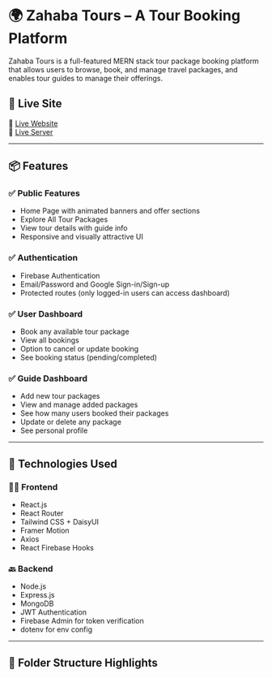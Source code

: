 # 🌍 Zahaba Tours – A Tour Booking Platform

Zahaba Tours is a full-featured MERN stack tour package booking platform that allows users to browse, book, and manage travel packages, and enables tour guides to manage their offerings.

## 🚀 Live Site

🔗 [Live Website](https://tour-booking-client.web.app/)  
🔗 [Live Server](https://tour-booking-server-five.vercel.app/)

---

## 📦 Features

### ✅ Public Features
- Home Page with animated banners and offer sections
- Explore All Tour Packages
- View tour details with guide info
- Responsive and visually attractive UI

### ✅ Authentication
- Firebase Authentication
- Email/Password and Google Sign-in/Sign-up
- Protected routes (only logged-in users can access dashboard)

### ✅ User Dashboard
- Book any available tour package
- View all bookings
- Option to cancel or update booking
- See booking status (pending/completed)

### ✅ Guide Dashboard
- Add new tour packages
- View and manage added packages
- See how many users booked their packages
- Update or delete any package
- See personal profile

---

## 🔐 Technologies Used

### 👨‍💻 Frontend
- React.js
- React Router
- Tailwind CSS + DaisyUI
- Framer Motion
- Axios
- React Firebase Hooks

### 🔙 Backend
- Node.js
- Express.js
- MongoDB
- JWT Authentication
- Firebase Admin for token verification
- dotenv for env config

---

## 📁 Folder Structure Highlights

